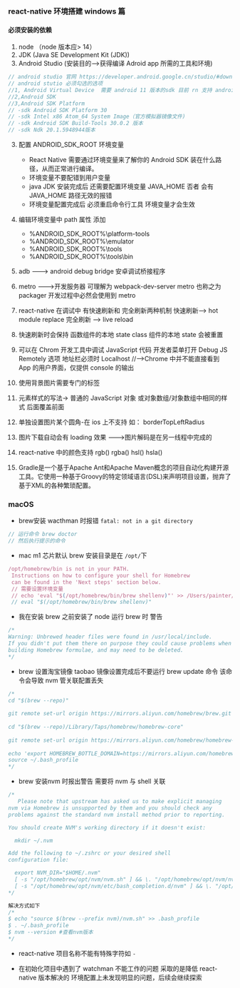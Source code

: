 ### react-native 环境搭建 windows 篇

#### 必须安装的依赖

1. node （node 版本应> 14）
2. JDK (Java SE Development Kit (JDK))
3. Android Studio (安装目的-->获得编译 Adroid app 所需的工具和环境)

```js
// android studio 官网 https://developer.android.google.cn/studio/#downloads
// android stutio 必须勾选的选项
//1, Android Virtual Device  需要 android 11 版本的sdk 目前 rn 支持 android 5 以上的系统
//2,Android SDK
//3,Android SDK Platform
// -sdk Android SDK Platform 30
// -sdk Intel x86 Atom_64 System Image（官方模拟器镜像文件)
// -sdk Android SDK Build-Tools 30.0.2 版本
// -sdk Ndk 20.1.5948944版本
```

3. 配置 ANDROID_SDK_ROOT 环境变量

   - React Native 需要通过环境变量来了解你的 Android SDK 装在什么路径，从而正常进行编译。
   - 环境变量不要配错到用户变量
   - java JDK 安装完成后 还需要配置环境变量 JAVA_HOME 否者 会有 JAVA_HOME 路径无效的报错
   - 环境变量配置完成后 必须重启命令行工具 环境变量才会生效

4. 编辑环境变量中 path 属性 添加

   - %ANDROID_SDK_ROOT%\platform-tools
   - %ANDROID_SDK_ROOT%\emulator
   - %ANDROID_SDK_ROOT%\tools
   - %ANDROID_SDK_ROOT%\tools\bin

5. adb ---> android debug bridge 安卓调试桥接程序

6. metro --->开发服务器 可理解为 webpack-dev-server metro 也称之为 packager 开发过程中必然会使用到 metro

7. react-native 在调试中 有快速刷新和 完全刷新两种机制 快速刷新--> hot module replace 完全刷新 --> live reload

8. 快速刷新时会保持 函数组件的本地 state class 组件的本地 state 会被重置

9. 可以在 Chrom 开发工具中调试 JavaScript 代码 开发者菜单打开 Debug JS Remotely 选项 地址栏必须时 Localhost //-->Chrome 中并不能直接看到 App 的用户界面，仅提供 console 的输出

10. 使用背景图片需要专门的标签 <BackgroundImage>

11. 元素样式的写法-> 普通的 JavaScript 对象 或对象数组/对象数组中相同的样式 后面覆盖前面

12. 单独设置图片某个圆角-在 ios 上不支持 如： borderTopLeftRadius

13. 图片下载自动会有 loading 效果 --->图片解码是在另一线程中完成的

14. react-native 中的颜色支持 rgb() rgba() hsl() hsla()

15. Gradle是一个基于Apache Ant和Apache Maven概念的项目自动化构建开源工具。它使用一种基于Groovy的特定领域语言(DSL)来声明项目设置，抛弃了基于XML的各种繁琐配置。


### macOS

- brew安装 wacthman 时报错 `fatal: not in a git directory`
```js
// 运行命令 brew doctor 
// 然后执行提示的命令 
```
-  mac m1 芯片默认 brew 安装目录是在 `/opt/`下
 ```js
 /opt/homebrew/bin is not in your PATH.
  Instructions on how to configure your shell for Homebrew
  can be found in the 'Next steps' section below.
  // 需要设置环境变量
  // echo 'eval "$(/opt/homebrew/bin/brew shellenv)"' >> /Users/painter/.zprofile
  // eval "$(/opt/homebrew/bin/brew shellenv)"

 ```
- 我在安装 brew 之前安装了 node 运行 brew 时 警告
```js
/*
Warning: Unbrewed header files were found in /usr/local/include.
If you didn't put them there on purpose they could cause problems when
building Homebrew formulae, and may need to be deleted.
*/
```

- brew 设置淘宝镜像 taobao 镜像设置完成后不要运行 brew update 命令 该命令会导致 nvm 管关联配置丢失
```js
/*
cd "$(brew --repo)"
 
git remote set-url origin https://mirrors.aliyun.com/homebrew/brew.git
 
cd "$(brew --repo)/Library/Taps/homebrew/homebrew-core"
 
git remote set-url origin https://mirrors.aliyun.com/homebrew/homebrew-core.git
 
echo 'export HOMEBREW_BOTTLE_DOMAIN=https://mirrors.aliyun.com/homebrew/homebrew-bottles' >> ~/.bash_profile
source ~/.bash_profile
*/
```
- brew 安装nvm 时报出警告 需要将 nvm 与 shell 关联
```js
/*
   Please note that upstream has asked us to make explicit managing
nvm via Homebrew is unsupported by them and you should check any
problems against the standard nvm install method prior to reporting.

You should create NVM's working directory if it doesn't exist:

  mkdir ~/.nvm

Add the following to ~/.zshrc or your desired shell
configuration file:

  export NVM_DIR="$HOME/.nvm"
  [ -s "/opt/homebrew/opt/nvm/nvm.sh" ] && \. "/opt/homebrew/opt/nvm/nvm.sh"  # This loads nvm
  [ -s "/opt/homebrew/opt/nvm/etc/bash_completion.d/nvm" ] && \. "/opt/homebrew/opt/nvm/etc/bash_completion.d/nvm"  # This loads nvm bash_completion
*/

解决方式如下
/*
$ echo "source $(brew --prefix nvm)/nvm.sh" >> .bash_profile
$ . ~/.bash_profile
$ nvm --version #查看nvm版本
*/
```


-  react-native 项目名称不能有特殊字符如 `-`

-  在初始化项目中遇到了 watchman 不能工作的问题 采取的是降低 react-native 版本解决的 环境配置上未发现明显的问题，后续会继续探索


